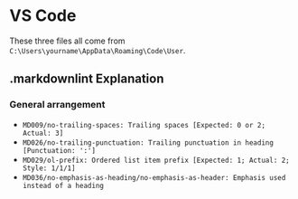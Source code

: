 # VS Code

These three files all come from `C:\Users\yourname\AppData\Roaming\Code\User`.

## .markdownlint Explanation

### General arrangement

- `MD009/no-trailing-spaces: Trailing spaces [Expected: 0 or 2; Actual: 3]`
- `MD026/no-trailing-punctuation: Trailing punctuation in heading [Punctuation: ':']`
- `MD029/ol-prefix: Ordered list item prefix [Expected: 1; Actual: 2; Style: 1/1/1]`
- `MD036/no-emphasis-as-heading/no-emphasis-as-header: Emphasis used instead of a heading`
